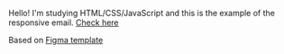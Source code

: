 Hello! I'm studying HTML/CSS/JavaScript and this is the example of the responsive email.
[Check here](#)

Based on [Figma template](https://www.figma.com/)